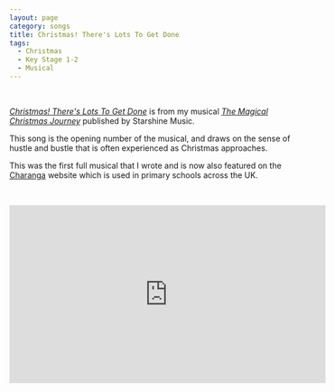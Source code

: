 ```yaml
---
layout: page
category: songs
title: Christmas! There's Lots To Get Done
tags:
  - Christmas
  - Key Stage 1-2
  - Musical
---
```


&nbsp;

[*Christmas! There's Lots To Get Done*](https://www.starshine.co.uk/magical-christmas-journey) is from my musical [*The Magical Christmas Journey*](https://www.starshine.co.uk/magical-christmas-journey) published by Starshine Music. 

This song is the opening number of the musical, and draws on the sense of hustle and bustle that is often experienced as Christmas approaches.

This was the first full musical that I wrote and is now also featured on the [Charanga](https://charanga.com/site/) website which is used in primary schools across the UK.

&nbsp;

<iframe width="560" height="315" src="https://www.youtube.com/embed/AaNmzqji1jA" frameborder="0" allow="accelerometer; autoplay; clipboard-write; encrypted-media; gyroscope; picture-in-picture" allowfullscreen></iframe>

&nbsp;